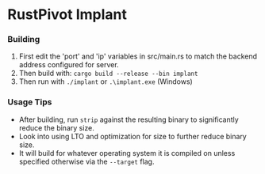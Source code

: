 # RustPivot Implant  

### Building  
1. First edit the 'port' and 'ip' variables in src/main.rs to match the backend
address configured for server.
2. Then build with: 
`cargo build --release --bin implant`
3. Then run with `./implant` or `.\implant.exe` (Windows)  

### Usage Tips  
- After building, run `strip` against the resulting binary to significantly reduce the binary size.   
- Look into using LTO and optimization for size to further reduce binary size.  
- It will build for whatever operating system it is compiled on unless
specified otherwise via the `--target` flag.  
